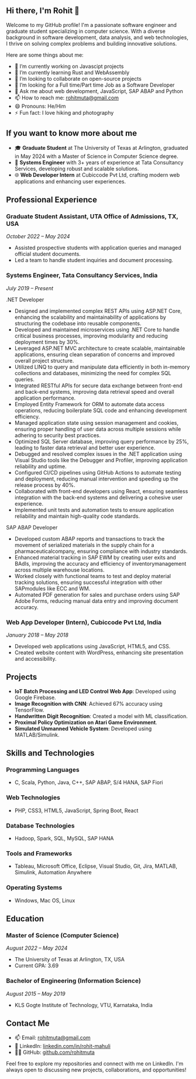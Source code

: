 ## Hi there, I'm Rohit 👋

Welcome to my GitHub profile! I'm a passionate software engineer and graduate student specializing in computer science. With a diverse background in software development, data analysis, and web technologies, I thrive on solving complex problems and building innovative solutions.

Here are some things about me:

- 🔭 I’m currently working on Javascipt projects
- 🌱 I’m currently learning Rust and WebAssembly
- 👯 I’m looking to collaborate on open-source projects
- 🤔 I’m looking for a Full time/Part time Job as a Software Developer
- 💬 Ask me about web development, JavaScript, SAP ABAP and Python
- 📫 How to reach me: [rohitmuta@gmail.com](mailto:rohitmuta@gmail.com)
- 😄 Pronouns: He/Him
- ⚡ Fun fact: I love hiking and photography

## If you want to know more about me

- 🎓 **Graduate Student** at The University of Texas at Arlington, graduated in May 2024 with a Master of Science in Computer Science degree.
- 💼 **Systems Engineer** with 3+ years of experience at Tata Consultancy Services, developing robust and scalable solutions.
- 🌐 **Web Developer Intern** at Cubiccode Pvt Ltd, crafting modern web applications and enhancing user experiences.

## Professional Experience

### Graduate Student Assistant, UTA Office of Admissions, TX, USA
*October 2022 – May 2024*
- Assisted prospective students with application queries and managed official student documents.
- Led a team to handle student inquiries and document processing.

### Systems Engineer, Tata Consultancy Services, India
*July 2019 – Present*

.NET Developer
- Designed and implemented complex REST APIs using ASP.NET Core, enhancing the scalability and maintainability of applications by
  structuring the codebase into reusable components.
- Developed and maintained microservices using .NET Core to handle critical business processes, improving modularity and reducing
  deployment times by 30%.
- Leveraged ASP.NET MVC architecture to create scalable, maintainable applications, ensuring clean separation of concerns and improved
  overall project structure.
- Utilized LINQ to query and manipulate data efficiently in both in-memory collections and databases, minimizing the need for complex
  SQL queries.
- Integrated RESTful APIs for secure data exchange between front-end and back-end systems, improving data retrieval speed and overall
  application performance.
- Employed Entity Framework for ORM to automate data access operations, reducing boilerplate SQL code and enhancing development
  efficiency.
- Managed application state using session management and cookies, ensuring proper handling of user data across multiple sessions while
  adhering to security best practices.
- Optimized SQL Server database, improving query performance by 25%, leading to faster data retrieval and better user experience.
- Debugged and resolved complex issues in the .NET application using Visual Studio tools like the Debugger and Profiler, improving
  application reliability and uptime.
- Configured CI/CD pipelines using GitHub Actions to automate testing and deployment, reducing manual intervention and speeding up the
  release process by 40%.
- Collaborated with front-end developers using React, ensuring seamless integration with the back-end systems and delivering a cohesive
  user experience.
- Implemented unit tests and automation tests to ensure application reliability and maintain high-quality code standards.


SAP ABAP Developer
- Developed custom ABAP reports and transactions to track the movement of serialized materials in the supply chain for a
  pharmaceuticalcompany, ensuring compliance with industry standards.
- Enhanced material tracking in SAP EWM by creating user exits and BAdIs, improving the accuracy and efficiency of
  inventorymanagement across multiple warehouse locations.
- Worked closely with functional teams to test and deploy material tracking solutions, ensuring successful integration with other
  SAPmodules like ECC and WM.
- Automated PDF generation for sales and purchase orders using SAP Adobe Forms, reducing manual data entry and improving document
  accuracy.

### Web App Developer (Intern), Cubiccode Pvt Ltd, India
*January 2018 – May 2018*
- Developed web applications using JavaScript, HTML5, and CSS.
- Created website content with WordPress, enhancing site presentation and accessibility.

## Projects
- **IoT Batch Processing and LED Control Web App**: Developed using Google Firebase.
- **Image Recognition with CNN**: Achieved 67% accuracy using TensorFlow.
- **Handwritten Digit Recognition**: Created a model with ML classification.
- **Proximal Policy Optimization on Atari Game Environment**.
- **Simulated Unmanned Vehicle System**: Developed using MATLAB/Simulink.

## Skills and Technologies

### Programming Languages
- C, Scala, Python, Java, C++, SAP ABAP, S/4 HANA, SAP Fiori

### Web Technologies
- PHP, CSS3, HTML5, JavaScript, Spring Boot, React

### Database Technologies
- Hadoop, Spark, SQL, MySQL, SAP HANA

### Tools and Frameworks
- Tableau, Microsoft Office, Eclipse, Visual Studio, Git, Jira, MATLAB, Simulink, Automation Anywhere

### Operating Systems
- Windows, Mac OS, Linux

## Education

### Master of Science (Computer Science)
*August 2022 – May 2024*
- The University of Texas at Arlington, TX, USA
- Current GPA: 3.69

### Bachelor of Engineering (Information Science)
*August 2015 – May 2019*
- KLS Gogte Institute of Technology, VTU, Karnataka, India

## Contact Me

- 📫 Email: [rohitmuta@gmail.com](mailto:rohitmuta@gmail.com)
- 💼 LinkedIn: [linkedin.com/in/rohit-mahuli](http://www.linkedin.com/in/rohit-mahuli)
- 👨‍💻 GitHub: [github.com/rohitmuta](http://www.github.com/rohitmuta)

Feel free to explore my repositories and connect with me on LinkedIn. I'm always open to discussing new projects, collaborations, and opportunities!

<!--
**rohitmuta/rohitmuta** is a ✨ _special_ ✨ repository because its `README.md` (this file) appears on your GitHub profile.

Here are some ideas to get you started:

- 🔭 I’m currently working on ...
- 🌱 I’m currently learning ...
- 👯 I’m looking to collaborate on ...
- 🤔 I’m looking for help with ...
- 💬 Ask me about ...
- 📫 How to reach me: ...
- 😄 Pronouns: ...
- ⚡ Fun fact: ...
-->
